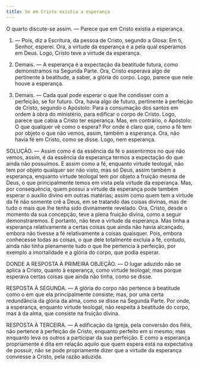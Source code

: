 ```yaml
---
title: Se em Cristo existia a esperança
---
```


O quarto discute-se assim. — Parece que em Cristo existia a esperança.  

1. — Pois, diz a Escritura, da pessoa de Cristo, segundo a Glosa: Em ti, Senhor, esperei. Ora, a virtude da esperança é a pela qual esperamos em Deus. Logo, Cristo teve a virtude da esperança.  

2. Demais. — A esperança é a expectação da beatitude futura, como demonstramos na Segunda Parte. Ora, Cristo esperava algo de pertinente à beatitude, a saber, a glória do corpo. Logo, parece que nele houve a esperança.  

3. Demais. — Cada qual pode esperar o que lhe condisser com a perfeição, se for futuro. Ora, havia algo de futuro, pertinente à perfeição de Cristo, segundo o Apóstolo: Para a consumação dos santos em ordem à obra do ministério, para edificar o corpo de Cristo. Logo, parece que cabia a Cristo ter esperança.  Mas, em contrário, o Apóstolo: O que qualquer vê como o espera? Por onde é claro que, como a fé tem por objeto o que não vemos, assim, também a esperança. Ora, não havia fé em Cristo, como se disse. Logo, nem esperança.  

SOLUÇÃO. — Assim como é da essência da fé o assentirmos no que não vemos, assim, é da essência da esperança termos a expectação do que ainda não possuímos. E assim como a fé, enquanto virtude teologal, não tem por objeto qualquer ser não visto, mas só Deus, assim também a esperança, enquanto virtude teologal tem por objeto a fruição mesma de Deus, o que principalmente temos em vista pela virtude da esperança. Mas, por consequência, quem possui a virtude da esperança pode também esperar o auxílio divino em outras matérias; assim como quem tem a virtude da fé não somente crê a Deus, em se tratando das coisas divinas, mas de tudo o mais que lhe tenha sido divinamente revelado. Ora, Cristo, desde o momento da sua concepção, teve a plena fruição divina, como a seguir demonstraremos. E portanto, não teve a virtude da esperança. Mas tinha a esperança relativamente a certas coisas que ainda não havia alcançado, embora não tivesse a fé relativamente a coisas quaisquer. Pois, embora conhecesse todas as coisas, o que dele totalmente excluía a fé, contudo, ainda não tinha plenamente tudo o que lhe pertencia à perfeição, por exemplo a imortalidade e a glória do corpo, que podia esperar. 

DONDE A RESPOSTA À PRIMEIRA OBJEÇÃO. — O lugar aduzido não se aplica a Cristo, quanto à esperança, como virtude teologal; mas porque esperava certas coisas que ainda não tinha, como se disse.  

RESPOSTA À SEGUNDA. — A glória do corpo não pertence à beatitude como o em que ela principalmente consiste; mas, por uma certa redundância da glória da alma, como se disse na Segunda Parte. Por onde, a esperança, enquanto virtude teologal, não respeita à beatitude do corpo, mas à da alma, que consiste na fruição divina.  

RESPOSTA À TERCEIRA. — A edificação da Igreja, pela conversão dos fiéis, não pertence à perfeição de Cristo, enquanto perfeito em si mesmo; mas enquanto leva os outros a participar da sua perfeição. E como a esperança propriamente é dita em relação aquilo que quem espera está na expectativa de possuir, não se pode propriamente dizer que a virtude da esperança conviesse a Cristo, pela razão aduzida.